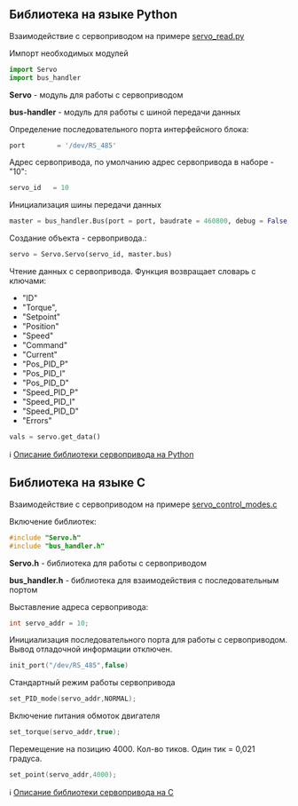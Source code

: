 ## Библиотека на языке Python

Взаимодействие с сервоприводом на примере [servo_read.py](https://github.com/Promobot-education/robox/blob/master/python/examples/servo_read.py)

Импорт необходимых модулей

```python
import Servo
import bus_handler
```
**Servo** - модуль для работы с сервоприводом

**bus-handler** - модуль для работы с шиной передачи данных


Определение последовательного порта интерфейсного блока:
```python
port        = '/dev/RS_485'
```

Адрес сервопривода, по умолчанию адрес сервопривода в наборе - "10":
```python
servo_id   = 10
```

Инициализация шины передачи данных
```python
master = bus_handler.Bus(port = port, baudrate = 460800, debug = False, timeout = 1.0)
```

Создание объекта - сервопривода.:
```python
servo = Servo.Servo(servo_id, master.bus)
```

Чтение данных с сервопривода. Функция возвращает словарь c ключами: 

- "ID"
- "Torque", 
- "Setpoint" 
- "Position" 
- "Speed" 
- "Command" 
- "Current" 
- "Pos_PID_P" 
- "Pos_PID_I" 
- "Pos_PID_D" 
- "Speed_PID_P" 
- "Speed_PID_I" 
- "Speed_PID_D" 
- "Errors"

```python
vals = servo.get_data()
```

ℹ️ [Описание библиотеки сервопривода на Python](/Robox/python/servo_py)


## Библиотека на языке C

Взаимодействие с сервоприводом на примере  [servo_control_modes.c](https://github.com/Promobot-education/robox/blob/master/c/examples/servo_control_modes.c)

Включение библиотек:
```c
#include "Servo.h"
#include "bus_handler.h"
```
**Servo.h** - библиотека для работы с сервоприводом

**bus_handler.h** - библиотека для взаимодействия с последовательным портом

Выставление адреса сервопривода:
```c
int servo_addr = 10;
```

Инициализация последовательного порта для работы с сервоприводом. Вывод отладочной информации отключен.
```c
init_port("/dev/RS_485",false)
```

Стандартный режим работы сервопривода
```c
set_PID_mode(servo_addr,NORMAL);
```

Включение питания обмоток двигателя
```c
set_torque(servo_addr,true);
```

Перемещение на позицию 4000. Кол-во тиков. Один тик = 0,021 градуса.
```c
set_point(servo_addr,4000);
```

ℹ️ [Описание библиотеки сервопривода на C](/Robox/c/servo_c)